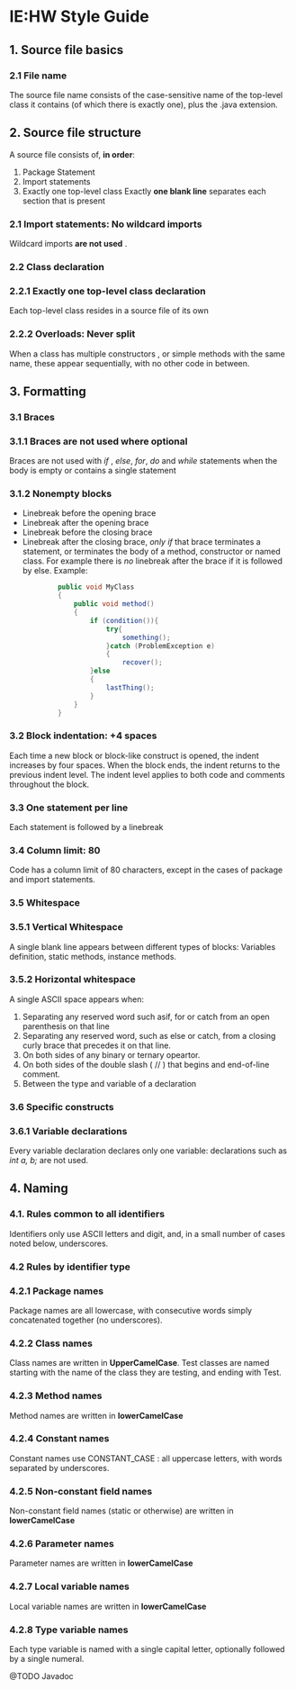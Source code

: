 # IE:HW Style Guide

## 1. Source file basics
###		2.1 File name
The source file name consists of the case-sensitive name of the top-level class it contains 
(of which there is exactly one), plus the .java extension.
## 2. Source file structure
A source file consists of, __in order__:
1. Package Statement
2. Import statements
3. Exactly one top-level class
Exactly __one blank line__ separates each section that is present
###		2.1 Import statements: No wildcard imports
Wildcard imports __are not used__ .
###		2.2 Class declaration
###			2.2.1 Exactly one top-level class declaration
Each top-level class resides in a source file of its own
###			2.2.2 Overloads: Never split
When a class has multiple constructors , or simple methods with the same name, 
these appear sequentially, with no other code in between.
##	3. Formatting
###		3.1 Braces
###			3.1.1 Braces are not used where optional
Braces are not used with _if_ , _else_, _for_, _do_ and _while_ statements
when the body is empty or contains a single statement
###			3.1.2 Nonempty blocks
* Linebreak before the opening brace
* Linebreak after the opening brace
* Linebreak before the closing brace
* Linebreak after the closing brace, _only if_ that brace terminates a statement,
or terminates the body of a method, constructor or named class. For example
there is _no_ linebreak after the brace if it is followed by else.
Example:
```java
			public void MyClass
			{
				public void method()
				{
					if (condition()){
						try{
							something();
						}catch (ProblemException e)
						{
							recover();
					}else
					{
						lastThing();
					}
				}
			}
```
###		3.2 Block indentation: +4 spaces
Each time a new block or block-like construct is opened, the indent increases by four spaces.
When the block ends, the indent returns to the previous indent level. The indent level applies
to both code and comments throughout the block.
###		3.3 One statement per line
Each statement is followed by a linebreak
###		3.4 Column limit: 80
Code has a column limit of 80 characters, except in the cases of package and import statements.
###		3.5 Whitespace
###			3.5.1 Vertical Whitespace
A single blank line appears between different types of blocks: 
Variables definition, static methods, instance methods.
###			3.5.2 Horizontal whitespace
A single ASCII space appears when:
1. Separating any reserved word such asif, for or catch 
	from an open parenthesis on that line
2. Separating any reserved word, such as else or catch, 
	from a closing curly brace that precedes it on that line.
3. On both sides of any binary or ternary opeartor.
4. On both sides of the double slash ( // ) that begins and end-of-line comment.
5. Between the type and variable of a declaration
###		3.6 Specific constructs
###			3.6.1 Variable declarations
Every variable declaration declares only one variable: declarations such as _int a, b;_ are not used.
##	4. Naming
###		4.1. Rules common to all identifiers
Identifiers only use ASCII letters and digit, and, in a small number of cases noted below, underscores.
###		4.2 Rules by identifier type
###			4.2.1 Package names
Package names are all lowercase, with consecutive words simply concatenated together (no underscores).
###			4.2.2 Class names
Class names are written in **UpperCamelCase**. Test classes are named starting with the name of the
class they are testing, and ending with Test.
###			4.2.3 Method names
Method names are written in **lowerCamelCase**
###			4.2.4 Constant names
Constant names use CONSTANT_CASE : all uppercase letters, with words separated by underscores.
###			4.2.5 Non-constant field names
Non-constant field names (static or otherwise) are written in **lowerCamelCase**
###			4.2.6 Parameter names
Parameter names are written in **lowerCamelCase**
###			4.2.7 Local variable names
Local variable names are written in **lowerCamelCase**
###			4.2.8 Type variable names
Each type variable is named with a single capital letter, optionally followed by a single numeral.
				
@TODO Javadoc
				
		

